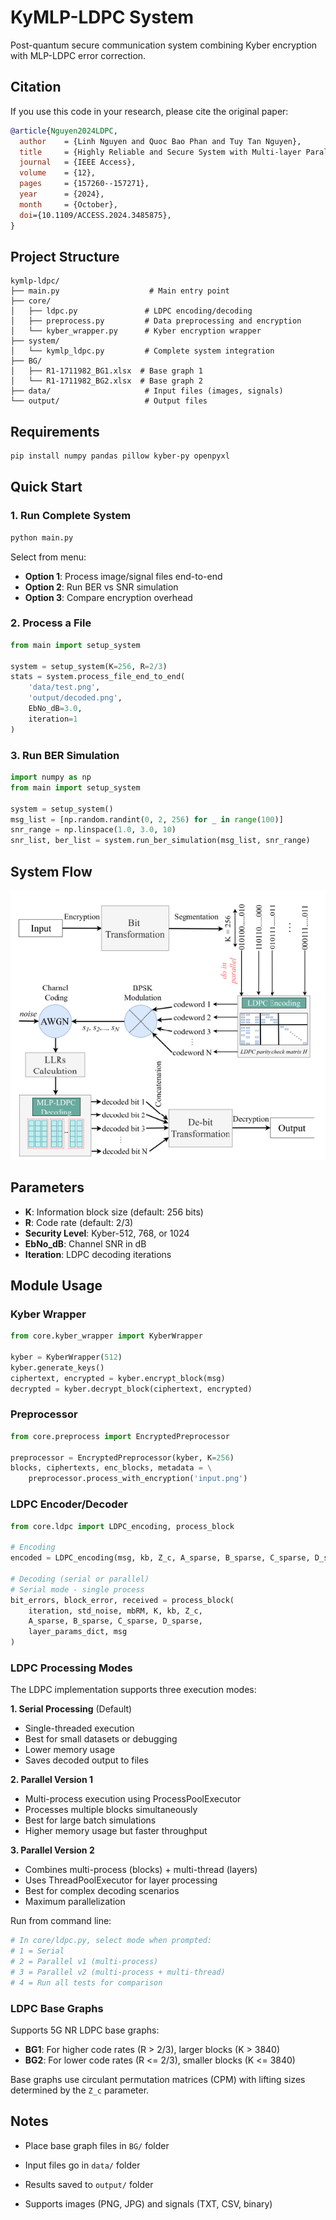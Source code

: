 # KyMLP-LDPC System

Post-quantum secure communication system combining Kyber encryption with MLP-LDPC error correction.

## Citation

If you use this code in your research, please cite the original paper:

```bibtex
@article{Nguyen2024LDPC,
  author    = {Linh Nguyen and Quoc Bao Phan and Tuy Tan Nguyen},
  title     = {Highly Reliable and Secure System with Multi-layer Parallel LDPC and Kyber for 5G Communications},
  journal   = {IEEE Access},
  volume    = {12},
  pages     = {157260--157271},
  year      = {2024},
  month     = {October},
  doi={10.1109/ACCESS.2024.3485875},  
}

```

## Project Structure

```
kymlp-ldpc/
├── main.py                    # Main entry point
├── core/
│   ├── ldpc.py               # LDPC encoding/decoding
│   ├── preprocess.py         # Data preprocessing and encryption
│   └── kyber_wrapper.py      # Kyber encryption wrapper
├── system/
│   └── kymlp_ldpc.py         # Complete system integration
├── BG/
│   ├── R1-1711982_BG1.xlsx  # Base graph 1
│   └── R1-1711982_BG2.xlsx  # Base graph 2
├── data/                     # Input files (images, signals)
└── output/                   # Output files
```

## Requirements

```bash
pip install numpy pandas pillow kyber-py openpyxl
```

## Quick Start

### 1. Run Complete System
```bash
python main.py
```

Select from menu:
- **Option 1**: Process image/signal files end-to-end
- **Option 2**: Run BER vs SNR simulation
- **Option 3**: Compare encryption overhead

### 2. Process a File
```python
from main import setup_system

system = setup_system(K=256, R=2/3)
stats = system.process_file_end_to_end(
    'data/test.png',
    'output/decoded.png',
    EbNo_dB=3.0,
    iteration=1
)
```

### 3. Run BER Simulation
```python
import numpy as np
from main import setup_system

system = setup_system()
msg_list = [np.random.randint(0, 2, 256) for _ in range(100)]
snr_range = np.linspace(1.0, 3.0, 10)
snr_list, ber_list = system.run_ber_simulation(msg_list, snr_range)
```

## System Flow

![System Architecture](data/flow.png)

## Parameters

- **K**: Information block size (default: 256 bits)
- **R**: Code rate (default: 2/3)
- **Security Level**: Kyber-512, 768, or 1024
- **EbNo_dB**: Channel SNR in dB
- **Iteration**: LDPC decoding iterations

## Module Usage

### Kyber Wrapper
```python
from core.kyber_wrapper import KyberWrapper

kyber = KyberWrapper(512)
kyber.generate_keys()
ciphertext, encrypted = kyber.encrypt_block(msg)
decrypted = kyber.decrypt_block(ciphertext, encrypted)
```

### Preprocessor
```python
from core.preprocess import EncryptedPreprocessor

preprocessor = EncryptedPreprocessor(kyber, K=256)
blocks, ciphertexts, enc_blocks, metadata = \
    preprocessor.process_with_encryption('input.png')
```

### LDPC Encoder/Decoder
```python
from core.ldpc import LDPC_encoding, process_block

# Encoding
encoded = LDPC_encoding(msg, kb, Z_c, A_sparse, B_sparse, C_sparse, D_sparse)

# Decoding (serial or parallel)
# Serial mode - single process
bit_errors, block_error, received = process_block(
    iteration, std_noise, mbRM, K, kb, Z_c,
    A_sparse, B_sparse, C_sparse, D_sparse,
    layer_params_dict, msg
)
```

### LDPC Processing Modes

The LDPC implementation supports three execution modes:

**1. Serial Processing** (Default)
- Single-threaded execution
- Best for small datasets or debugging
- Lower memory usage
- Saves decoded output to files

**2. Parallel Version 1** 
- Multi-process execution using ProcessPoolExecutor
- Processes multiple blocks simultaneously
- Best for large batch simulations
- Higher memory usage but faster throughput

**3. Parallel Version 2**
- Combines multi-process (blocks) + multi-thread (layers)
- Uses ThreadPoolExecutor for layer processing
- Best for complex decoding scenarios
- Maximum parallelization

Run from command line:
```bash
# In core/ldpc.py, select mode when prompted:
# 1 = Serial
# 2 = Parallel v1 (multi-process)
# 3 = Parallel v2 (multi-process + multi-thread)
# 4 = Run all tests for comparison
```

### LDPC Base Graphs

Supports 5G NR LDPC base graphs:
- **BG1**: For higher code rates (R > 2/3), larger blocks (K > 3840)
- **BG2**: For lower code rates (R <= 2/3), smaller blocks (K <= 3840)

Base graphs use circulant permutation matrices (CPM) with lifting sizes determined by the `Z_c` parameter.

## Notes

- Place base graph files in `BG/` folder
- Input files go in `data/` folder
- Results saved to `output/` folder

- Supports images (PNG, JPG) and signals (TXT, CSV, binary)

